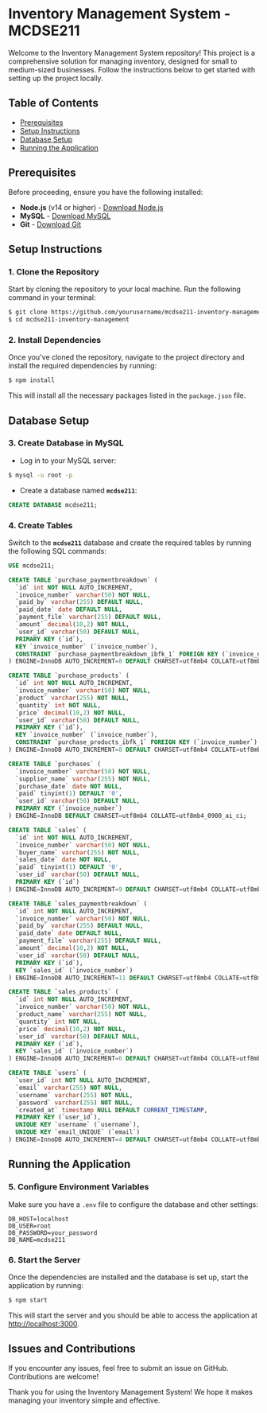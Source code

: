# Inventory Management System - MCDSE211

Welcome to the Inventory Management System repository! This project is a comprehensive solution for managing inventory, designed for small to medium-sized businesses. Follow the instructions below to get started with setting up the project locally.

## Table of Contents
- [Prerequisites](#prerequisites)
- [Setup Instructions](#setup-instructions)
- [Database Setup](#database-setup)
- [Running the Application](#running-the-application)

## Prerequisites

Before proceeding, ensure you have the following installed:

- **Node.js** (v14 or higher) - [Download Node.js](https://nodejs.org/)
- **MySQL** - [Download MySQL](https://dev.mysql.com/downloads/)
- **Git** - [Download Git](https://git-scm.com/)

## Setup Instructions

### 1. Clone the Repository

Start by cloning the repository to your local machine. Run the following command in your terminal:

```bash
$ git clone https://github.com/yourusername/mcdse211-inventory-management.git
$ cd mcdse211-inventory-management
```

### 2. Install Dependencies

Once you've cloned the repository, navigate to the project directory and install the required dependencies by running:

```bash
$ npm install
```

This will install all the necessary packages listed in the `package.json` file.

## Database Setup

### 3. Create Database in MySQL

- Log in to your MySQL server:

```bash
$ mysql -u root -p
```

- Create a database named **`mcdse211`**:

```sql
CREATE DATABASE mcdse211;
```

### 4. Create Tables

Switch to the **`mcdse211`** database and create the required tables by running the following SQL commands:

```sql
USE mcdse211;

CREATE TABLE `purchase_paymentbreakdown` (
  `id` int NOT NULL AUTO_INCREMENT,
  `invoice_number` varchar(50) NOT NULL,
  `paid_by` varchar(255) DEFAULT NULL,
  `paid_date` date DEFAULT NULL,
  `payment_file` varchar(255) DEFAULT NULL,
  `amount` decimal(10,2) NOT NULL,
  `user_id` varchar(50) DEFAULT NULL,
  PRIMARY KEY (`id`),
  KEY `invoice_number` (`invoice_number`),
  CONSTRAINT `purchase_paymentbreakdown_ibfk_1` FOREIGN KEY (`invoice_number`) REFERENCES `purchases` (`invoice_number`) ON DELETE CASCADE
) ENGINE=InnoDB AUTO_INCREMENT=8 DEFAULT CHARSET=utf8mb4 COLLATE=utf8mb4_0900_ai_ci;

CREATE TABLE `purchase_products` (
  `id` int NOT NULL AUTO_INCREMENT,
  `invoice_number` varchar(50) NOT NULL,
  `product` varchar(255) NOT NULL,
  `quantity` int NOT NULL,
  `price` decimal(10,2) NOT NULL,
  `user_id` varchar(50) DEFAULT NULL,
  PRIMARY KEY (`id`),
  KEY `invoice_number` (`invoice_number`),
  CONSTRAINT `purchase_products_ibfk_1` FOREIGN KEY (`invoice_number`) REFERENCES `purchases` (`invoice_number`) ON DELETE CASCADE
) ENGINE=InnoDB AUTO_INCREMENT=8 DEFAULT CHARSET=utf8mb4 COLLATE=utf8mb4_0900_ai_ci;

CREATE TABLE `purchases` (
  `invoice_number` varchar(50) NOT NULL,
  `supplier_name` varchar(255) NOT NULL,
  `purchase_date` date NOT NULL,
  `paid` tinyint(1) DEFAULT '0',
  `user_id` varchar(50) DEFAULT NULL,
  PRIMARY KEY (`invoice_number`)
) ENGINE=InnoDB DEFAULT CHARSET=utf8mb4 COLLATE=utf8mb4_0900_ai_ci;

CREATE TABLE `sales` (
  `id` int NOT NULL AUTO_INCREMENT,
  `invoice_number` varchar(50) NOT NULL,
  `buyer_name` varchar(255) NOT NULL,
  `sales_date` date NOT NULL,
  `paid` tinyint(1) DEFAULT '0',
  `user_id` varchar(50) DEFAULT NULL,
  PRIMARY KEY (`id`)
) ENGINE=InnoDB AUTO_INCREMENT=9 DEFAULT CHARSET=utf8mb4 COLLATE=utf8mb4_0900_ai_ci;

CREATE TABLE `sales_paymentbreakdown` (
  `id` int NOT NULL AUTO_INCREMENT,
  `invoice_number` varchar(50) NOT NULL,
  `paid_by` varchar(255) DEFAULT NULL,
  `paid_date` date DEFAULT NULL,
  `payment_file` varchar(255) DEFAULT NULL,
  `amount` decimal(10,2) NOT NULL,
  `user_id` varchar(50) DEFAULT NULL,
  PRIMARY KEY (`id`),
  KEY `sales_id` (`invoice_number`)
) ENGINE=InnoDB AUTO_INCREMENT=11 DEFAULT CHARSET=utf8mb4 COLLATE=utf8mb4_0900_ai_ci;

CREATE TABLE `sales_products` (
  `id` int NOT NULL AUTO_INCREMENT,
  `invoice_number` varchar(50) NOT NULL,
  `product_name` varchar(255) NOT NULL,
  `quantity` int NOT NULL,
  `price` decimal(10,2) NOT NULL,
  `user_id` varchar(50) DEFAULT NULL,
  PRIMARY KEY (`id`),
  KEY `sales_id` (`invoice_number`)
) ENGINE=InnoDB AUTO_INCREMENT=6 DEFAULT CHARSET=utf8mb4 COLLATE=utf8mb4_0900_ai_ci;

CREATE TABLE `users` (
  `user_id` int NOT NULL AUTO_INCREMENT,
  `email` varchar(255) NOT NULL,
  `username` varchar(255) NOT NULL,
  `password` varchar(255) NOT NULL,
  `created_at` timestamp NULL DEFAULT CURRENT_TIMESTAMP,
  PRIMARY KEY (`user_id`),
  UNIQUE KEY `username` (`username`),
  UNIQUE KEY `email_UNIQUE` (`email`)
) ENGINE=InnoDB AUTO_INCREMENT=4 DEFAULT CHARSET=utf8mb4 COLLATE=utf8mb4_0900_ai_ci;
```

## Running the Application

### 5. Configure Environment Variables

Make sure you have a `.env` file to configure the database and other settings:

```
DB_HOST=localhost
DB_USER=root
DB_PASSWORD=your_password
DB_NAME=mcdse211
```

### 6. Start the Server

Once the dependencies are installed and the database is set up, start the application by running:

```bash
$ npm start
```

This will start the server and you should be able to access the application at [http://localhost:3000](http://localhost:3000).

## Issues and Contributions

If you encounter any issues, feel free to submit an issue on GitHub. Contributions are welcome!

Thank you for using the Inventory Management System! We hope it makes managing your inventory simple and effective.

